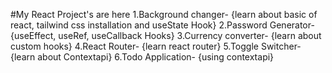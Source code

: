 #My React Project's are here
1.Background changer- {learn about basic of react, tailwind css installation and useState Hook}
2.Password Generator- {useEffect, useRef, useCallback Hooks}
3.Currency converter- {learn about custom hooks}
4.React Router- {learn react router}
5.Toggle Switcher- {learn about Contextapi}
6.Todo Application- {using contextapi}